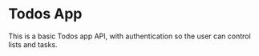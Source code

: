 # Todos App

This is a basic Todos app API, with authentication so the user can control lists and tasks. 